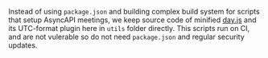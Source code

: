 Instead of using `package.json` and building complex build system for scripts that setup AsyncAPI meetings, we keep source code of minified [day.js](https://github.com/iamkun/dayjs) and its UTC-format plugin here in `utils` folder directly. This scripts run on CI, and are not vulerable so do not need `package.json` and regular security updates.